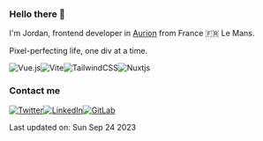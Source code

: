 ### Hello there 👋

I'm Jordan, frontend developer in [Aurion](https://www.agence-aurion.fr/) from France 🇫🇷 Le Mans.

<!--START SENTENCE-->
Pixel-perfecting life, one div at a time.
<!--END SENTENCE-->

![Vue.js](https://img.shields.io/badge/vuejs-%2335495e.svg?style=for-the-badge&logo=vuedotjs&logoColor=%234FC08D)![Vite](https://img.shields.io/badge/vite-%23646CFF.svg?style=for-the-badge&logo=vite&logoColor=white)![TailwindCSS](https://img.shields.io/badge/tailwindcss-%2338B2AC.svg?style=for-the-badge&logo=tailwind-css&logoColor=white)![Nuxtjs](https://img.shields.io/badge/Nuxt-002E3B?style=for-the-badge&logo=nuxtdotjs&logoColor=#00DC82)

### Contact me

[![Twitter](https://img.shields.io/badge/Twitter-%231DA1F2.svg?style=for-the-badge&logo=Twitter&logoColor=white)](https://twitter.com/JordBSN)[![LinkedIn](https://img.shields.io/badge/linkedin-%230077B5.svg?style=for-the-badge&logo=linkedin&logoColor=white)](https://www.linkedin.com/in/jordan-bastin-bb278713a/)[![GitLab](https://img.shields.io/badge/gitlab-%23181717.svg?style=for-the-badge&logo=gitlab&logoColor=white)](https://gitlab.com/JordBSN)


<!--START DATE-->
Last updated on: Sun Sep 24 2023
<!--END DATE-->

